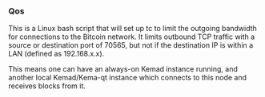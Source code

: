 ### Qos ###

This is a Linux bash script that will set up tc to limit the outgoing bandwidth for connections to the Bitcoin network. It limits outbound TCP traffic with a source or destination port of 70565, but not if the destination IP is within a LAN (defined as 192.168.x.x).

This means one can have an always-on Kemad instance running, and another local Kemad/Kema-qt instance which connects to this node and receives blocks from it.
